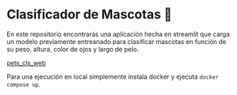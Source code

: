 # Clasificador de Mascotas 🐶

[](./images/image.png)

En este repositorio encontrarás una aplicación hecha en streamlit que carga un modelo previamente entreanado para clasificar mascotas en función de su peso, altura, color de ojos y largo de pelo.

[pets_cls_web](https://pets-classifier.streamlit.app)

Para una ejecución en local simplemente instala docker y ejecuta `docker compose up`.